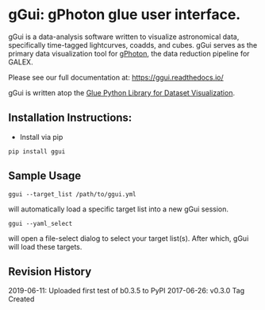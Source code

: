 # gGui: gPhoton glue user interface.
gGui is a data-analysis software written to visualize astronomical data, specifically time-tagged lightcurves, coadds, and cubes. gGui serves as the primary data visualization tool for [gPhoton](https://archive.stsci.edu/prepds/gphoton/), the data reduction pipeline for GALEX. 

Please see our full documentation at: https://ggui.readthedocs.io/

gGui is written atop the [Glue Python Library for Dataset Visualization](https://github.com/glue-viz/glue). 

## Installation Instructions:
* Install via pip
```console
pip install ggui
```

## Sample Usage
```console
ggui --target_list /path/to/ggui.yml
```
will automatically load a specific target list into a new gGui session.
```console
ggui --yaml_select
```
will open a file-select dialog to select your target list(s). After which, gGui will load these targets.

## Revision History
2019-06-11: Uploaded first test of b0.3.5 to PyPI
2017-06-26: v0.3.0 Tag Created
